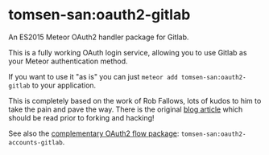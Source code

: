 # tomsen-san:oauth2-gitlab

An ES2015 Meteor OAuth2 handler package for Gitlab.

This is a fully working OAuth login service, allowing you to use Gitlab as your Meteor authentication method. 

If you want to use it "as is" you can just `meteor add tomsen-san:oauth2-gitlab` to your application.

This is completely based on the work of Rob Fallows, lots of kudos to him to take the pain and pave the way. 
There is the original [blog article](http://robfallows.github.io/2015/12/17/writing-an-oauth-2-handler.html) which should be read prior to forking and hacking!

See also the [complementary OAuth2 flow package](https://github.com/tomsen-san/meteor-accounts-gitlab): `tomsen-san:oauth2-accounts-gitlab`.
